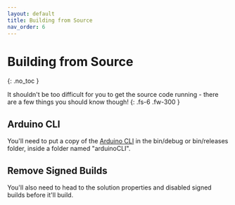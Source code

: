 ```yaml
---
layout: default
title: Building from Source
nav_order: 6
---
```


# Building from Source
{: .no_toc }


It shouldn't be too difficult for you to get the source code running - there are a few things you should know though!
{: .fs-6 .fw-300 }


## Arduino CLI

You'll need to put a copy of the [Arduino CLI](https://github.com/arduino/arduino-cli) in the bin/debug or bin/releases folder, inside a folder named "arduinoCLI".

## Remove Signed Builds

You'll also need to head to the solution properties and disabled signed builds before it'll build.



